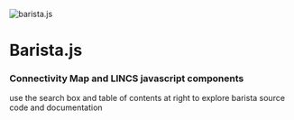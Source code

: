 ![barista.js](http://coreyflynn.github.io/Bellhop/img/cmap_broad_logo_small.png)

# **Barista.js**
### Connectivity Map and LINCS javascript components

use the search box and table of contents at right to explore barista source code and documentation